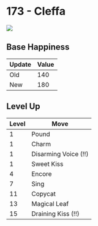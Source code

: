 # 173 - Cleffa
![][173]

## Base Happiness

Update | Value
---    | ---
Old    | 140
New    | 180

## Level Up

Level | Move
---   | ---
  1   | Pound
  1   | Charm
  1   | Disarming Voice (!!)
  1   | Sweet Kiss
  4   | Encore
  7   | Sing
 11   | Copycat
 13   | Magical Leaf
 15   | Draining Kiss (!!)



[173]: /img/pokemon/173.png

